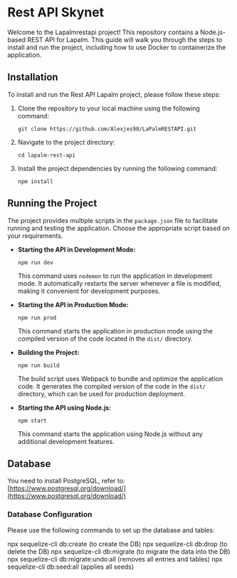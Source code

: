 # Rest API Skynet

Welcome to the Lapalmrestapi project! This repository contains a Node.js-based REST API for Lapalm. This guide will walk you through the steps to install and run the project, including how to use Docker to containerize the application.

## Installation

To install and run the Rest API Lapalm project, please follow these steps:

1. Clone the repository to your local machine using the following command:

    ```
    git clone https://github.com/Alexjes98/LaPalmRESTAPI.git
    ```

2. Navigate to the project directory:

    ```
    cd lapalm-rest-api
    ```

3. Install the project dependencies by running the following command:
    ```
    npm install
    ```

## Running the Project

The project provides multiple scripts in the `package.json` file to facilitate running and testing the application. Choose the appropriate script based on your requirements.

-   **Starting the API in Development Mode:**

    ```
    npm run dev
    ```

    This command uses `nodemon` to run the application in development mode. It automatically restarts the server whenever a file is modified, making it convenient for development purposes.

-   **Starting the API in Production Mode:**

    ```
    npm run prod
    ```

    This command starts the application in production mode using the compiled version of the code located in the `dist/` directory.

-   **Building the Project:**

    ```
    npm run build
    ```

    The build script uses Webpack to bundle and optimize the application code. It generates the compiled version of the code in the `dist/` directory, which can be used for production deployment.

-   **Starting the API using Node.js:**

    ```
    npm start
    ```

    This command starts the application using Node.js without any additional development features.
## Database

You need to install PostgreSQL, refer to: [https://www.postgresql.org/download/](https://www.postgresql.org/download/)

### Database Configuration

Please use the following commands to set up the database and tables:

npx sequelize-cli db:create (to create the DB)
npx sequelize-cli db:drop (to delete the DB)
npx sequelize-cli db:migrate (to migrate the data into the DB)
npx sequelize-cli db:migrate:undo:all (removes all entries and tables)
npx sequelize-cli db:seed:all (applies all seeds)